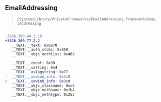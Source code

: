 ## EmailAddressing

> `/System/Library/PrivateFrameworks/EmailAddressing.framework/EmailAddressing`

```diff

-3826.300.44.2.15
+3826.300.77.2.2
   __TEXT.__text: 0x6870
   __TEXT.__auth_stubs: 0x450
   __TEXT.__objc_methlist: 0x408

   __TEXT.__const: 0x38
   __TEXT.__ustring: 0x4
   __TEXT.__oslogstring: 0x77
-  __TEXT.__unwind_info: 0x3c8
+  __TEXT.__unwind_info: 0x3c0
   __TEXT.__objc_classname: 0xc8
   __TEXT.__objc_methname: 0xfb4
   __TEXT.__objc_methtype: 0x255

```

